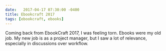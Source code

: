 ```yaml
---
date:   2017-04-17 07:30:00 -0400
title: Ebookcraft 2017
tags: [ebookcraft, ebooks]
---
```


Coming back from EbookCraft 2017, I was feeling torn. Ebooks were my old job. My new job is as a project manager, but I saw a lot of relevance, especially in discussions over workflow. 